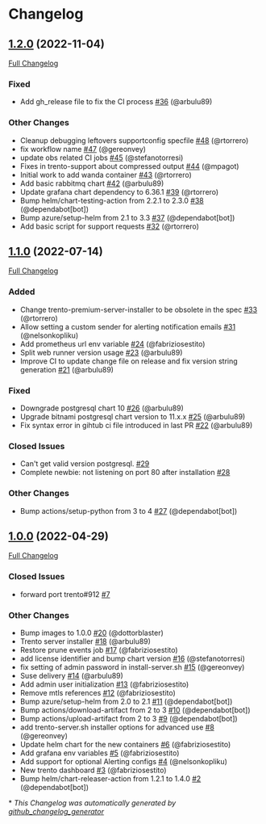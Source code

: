 # Changelog

## [1.2.0](https://github.com/trento-project/helm-charts/tree/1.2.0) (2022-11-04)

[Full Changelog](https://github.com/trento-project/helm-charts/compare/1.1.0...1.2.0)

### Fixed

- Add gh\_release file to fix the CI process [\#36](https://github.com/trento-project/helm-charts/pull/36) (@arbulu89)

### Other Changes

- Cleanup debugging leftovers supportconfig specfile [\#48](https://github.com/trento-project/helm-charts/pull/48) (@rtorrero)
- fix workflow name [\#47](https://github.com/trento-project/helm-charts/pull/47) (@gereonvey)
- update obs related CI jobs [\#45](https://github.com/trento-project/helm-charts/pull/45) (@stefanotorresi)
- Fixes in trento-support about compressed output [\#44](https://github.com/trento-project/helm-charts/pull/44) (@mpagot)
- Initial work to add  wanda container [\#43](https://github.com/trento-project/helm-charts/pull/43) (@rtorrero)
- Add basic rabbitmq chart [\#42](https://github.com/trento-project/helm-charts/pull/42) (@arbulu89)
- Update grafana chart dependency to 6.36.1 [\#39](https://github.com/trento-project/helm-charts/pull/39) (@rtorrero)
- Bump helm/chart-testing-action from 2.2.1 to 2.3.0 [\#38](https://github.com/trento-project/helm-charts/pull/38) (@dependabot[bot])
- Bump azure/setup-helm from 2.1 to 3.3 [\#37](https://github.com/trento-project/helm-charts/pull/37) (@dependabot[bot])
- Add basic script for support requests [\#32](https://github.com/trento-project/helm-charts/pull/32) (@rtorrero)

## [1.1.0](https://github.com/trento-project/helm-charts/tree/1.1.0) (2022-07-14)

[Full Changelog](https://github.com/trento-project/helm-charts/compare/1.0.0...1.1.0)

### Added

- Change trento-premium-server-installer to be obsolete in the spec [\#33](https://github.com/trento-project/helm-charts/pull/33) (@rtorrero)
- Allow setting a custom sender for alerting notification emails [\#31](https://github.com/trento-project/helm-charts/pull/31) (@nelsonkopliku)
- Add prometheus url env variable [\#24](https://github.com/trento-project/helm-charts/pull/24) (@fabriziosestito)
- Split web runner version usage [\#23](https://github.com/trento-project/helm-charts/pull/23) (@arbulu89)
- Improve CI to update change file on release and fix version string generation [\#21](https://github.com/trento-project/helm-charts/pull/21) (@arbulu89)

### Fixed

- Downgrade postgresql chart 10 [\#26](https://github.com/trento-project/helm-charts/pull/26) (@arbulu89)
- Upgrade bitnami postgresql chart version to 11.x.x [\#25](https://github.com/trento-project/helm-charts/pull/25) (@arbulu89)
- Fix syntax error in gihtub ci file introduced in last PR [\#22](https://github.com/trento-project/helm-charts/pull/22) (@arbulu89)

### Closed Issues

- Can't get valid version postgresql. [\#29](https://github.com/trento-project/helm-charts/issues/29)
- Complete newbie: not listening on port 80 after installation [\#28](https://github.com/trento-project/helm-charts/issues/28)

### Other Changes

- Bump actions/setup-python from 3 to 4 [\#27](https://github.com/trento-project/helm-charts/pull/27) (@dependabot[bot])

## [1.0.0](https://github.com/trento-project/helm-charts/tree/1.0.0) (2022-04-29)

[Full Changelog](https://github.com/trento-project/helm-charts/compare/trento-server-0.4.4-dev...1.0.0)

### Closed Issues

- forward port trento\#912 [\#7](https://github.com/trento-project/helm-charts/issues/7)

### Other Changes

- Bump images to 1.0.0 [\#20](https://github.com/trento-project/helm-charts/pull/20) (@dottorblaster)
- Trento server installer [\#18](https://github.com/trento-project/helm-charts/pull/18) (@arbulu89)
- Restore prune events job [\#17](https://github.com/trento-project/helm-charts/pull/17) (@fabriziosestito)
- add license identifier and bump chart version [\#16](https://github.com/trento-project/helm-charts/pull/16) (@stefanotorresi)
- fix setting of admin password in install-server.sh [\#15](https://github.com/trento-project/helm-charts/pull/15) (@gereonvey)
- Suse delivery [\#14](https://github.com/trento-project/helm-charts/pull/14) (@arbulu89)
- Add admin user initialization [\#13](https://github.com/trento-project/helm-charts/pull/13) (@fabriziosestito)
- Remove mtls references [\#12](https://github.com/trento-project/helm-charts/pull/12) (@fabriziosestito)
- Bump azure/setup-helm from 2.0 to 2.1 [\#11](https://github.com/trento-project/helm-charts/pull/11) (@dependabot[bot])
- Bump actions/download-artifact from 2 to 3 [\#10](https://github.com/trento-project/helm-charts/pull/10) (@dependabot[bot])
- Bump actions/upload-artifact from 2 to 3 [\#9](https://github.com/trento-project/helm-charts/pull/9) (@dependabot[bot])
- add trento-server.sh installer options for advanced use [\#8](https://github.com/trento-project/helm-charts/pull/8) (@gereonvey)
- Update helm chart for the new containers [\#6](https://github.com/trento-project/helm-charts/pull/6) (@fabriziosestito)
- Add grafana env variables [\#5](https://github.com/trento-project/helm-charts/pull/5) (@fabriziosestito)
- Add support for optional Alerting configs [\#4](https://github.com/trento-project/helm-charts/pull/4) (@nelsonkopliku)
- New trento dashboard [\#3](https://github.com/trento-project/helm-charts/pull/3) (@fabriziosestito)
- Bump helm/chart-releaser-action from 1.2.1 to 1.4.0 [\#2](https://github.com/trento-project/helm-charts/pull/2) (@dependabot[bot])


\* *This Changelog was automatically generated by [github_changelog_generator](https://github.com/github-changelog-generator/github-changelog-generator)*
